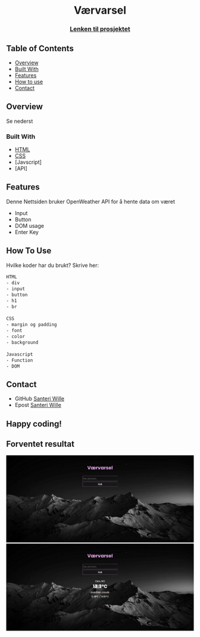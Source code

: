 
<h1 align="center">Værvarsel</h1>
<div align="center">
  <h3>
    <a href="https://github.com/SanteriWille/JS13-API_4">
      Lenken til prosjektet
    </a>
  </h3>
</div>
<!-- TABLE OF CONTENTS -->

## Table of Contents

- [Overview](#overview)
- [Built With](#built-with)
- [Features](#features)
- [How to use](#how-to-use)
- [Contact](#contact)

<!-- OVERVIEW -->
## Overview
Se nederst

### Built With
- [HTML](https://www.w3schools.com/html/)
- [CSS](https://www.w3schools.com/css/default.asp)
- [Javscript]
- [API]

## Features
Denne Nettsiden bruker OpenWeather API for å hente data om været
- Input 
- Button 
- DOM usage 
- Enter Key 

## How To Use
Hvilke koder har du brukt? Skrive her:

```
HTML 
- div
- input
- button
- h1
- br

CSS 
- margin og padding
- font
- color
- background

Javascript
- Function
- DOM

```

## Contact
- GitHub [Santeri Wille](https://github.com/SanteriWille)
- Epost [Santeri Wille](mailto:santeriwille@gmail.com)


## Happy coding!

## Forventet resultat

![Image_1](./img/img1.png)
![Image_2](./img/img2.png)